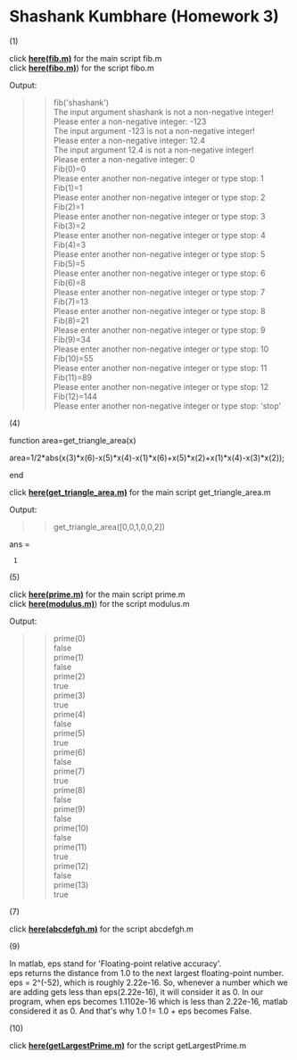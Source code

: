 # Shashank Kumbhare (Homework 3)

(1)

click [**here(fib.m)**](fib.m) for the main script fib.m  
click [**here(fibo.m)**](fibo.m)) for the script fibo.m  

Output:  

>> fib('shashank')  
The input argument shashank is not a non-negative integer!  
Please enter a non-negative integer: -123  
The input argument -123 is not a non-negative integer!  
Please enter a non-negative integer: 12.4  
The input argument 12.4 is not a non-negative integer!  
Please enter a non-negative integer: 0  
Fib(0)=0  
Please enter another non-negative integer or type stop: 1  
Fib(1)=1  
Please enter another non-negative integer or type stop: 2  
Fib(2)=1  
Please enter another non-negative integer or type stop: 3  
Fib(3)=2  
Please enter another non-negative integer or type stop: 4  
Fib(4)=3  
Please enter another non-negative integer or type stop: 5  
Fib(5)=5  
Please enter another non-negative integer or type stop: 6  
Fib(6)=8  
Please enter another non-negative integer or type stop: 7  
Fib(7)=13  
Please enter another non-negative integer or type stop: 8  
Fib(8)=21  
Please enter another non-negative integer or type stop: 9  
Fib(9)=34  
Please enter another non-negative integer or type stop: 10  
Fib(10)=55  
Please enter another non-negative integer or type stop: 11  
Fib(11)=89  
Please enter another non-negative integer or type stop: 12  
Fib(12)=144  
Please enter another non-negative integer or type stop: 'stop'  


(4)

function area=get_triangle_area(x)  
  
area=1/2*abs(x(3)*x(6)-x(5)*x(4)-x(1)*x(6)+x(5)*x(2)+x(1)*x(4)-x(3)*x(2));  
  
end  
  
  
click [**here(get_triangle_area.m)**](get_triangle_area.m) for the main script get_triangle_area.m  
  
Output:  
  
>> get_triangle_area([0,0,1,0,0,2])  
  
ans =

     1


  
(5)

click [**here(prime.m)**](prime.m) for the main script prime.m  
click [**here(modulus.m)**](modulus.m)) for the script modulus.m  

Output:  

>> prime(0)  
false  
>> prime(1)  
false  
>> prime(2)  
true  
>> prime(3)  
true  
>> prime(4)  
false  
>> prime(5)  
true  
>> prime(6)  
false  
>> prime(7)  
true  
>> prime(8)  
false  
>> prime(9)  
false  
>> prime(10)  
false  
>> prime(11)  
true  
>> prime(12)  
false  
>> prime(13)  
true
    
  
(7)  
  
click [**here(abcdefgh.m)**](abcdefgh.m) for the script abcdefgh.m
    
(9)

In matlab, eps stand for 'Floating-point relative accuracy'.  
eps returns the distance from 1.0 to the next largest floating-point number. eps = 2^(-52), which is roughly 2.22e-16.
So, whenever a number which we are adding gets less than eps(2.22e-16), it will consider it as 0.
In our program, when eps becomes 1.1102e-16 which is less than 2.22e-16, matlab considered it as 0. And that's why 1.0 != 1.0 + eps becomes False.
  
  
  
(10)

click [**here(getLargestPrime.m)**](getLargestPrime.m) for the script getLargestPrime.m





